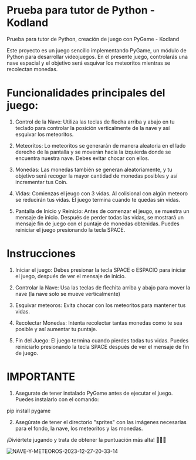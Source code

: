 # Prueba para tutor de Python - Kodland
Prueba para tutor de Python, creación de juego con PyGame - Kodland

Este proyecto es un juego sencillo implementando PyGame, un módulo de Python para desarrollar videojuegos. En el presente juego, controlarás una nave espacial y el objetivo será esquivar los meteoritos mientras se recolectan monedas.

# Funcionalidades principales del juego:

1. Control de la Nave: Utiliza las teclas de flecha arriba y abajo en tu teclado para controlar la posición verticalmente de la nave y así esquivar los meteoritos.
   
2. Meteoritos: Lo meteoritos se generarán de manera aleatoria en el lado derecho de la pantalla y se moverán hacia la izquierda donde se encuentra nuestra nave. Debes evitar chocar con ellos.

3. Monedas: Las monedas también se generan aleatoriamente, y tu objetivo será recoger la mayor cantidad de monedas posibles y así incrementar tus Coin.

4. Vidas: Comienzas el jeugo con 3 vidas. Al colisional con algún meteoro se reducirán tus vidas. El juego termina cuando te quedas sin vidas.

5. Pantalla de Inicio y Reinicio: Antes de comenzar el jeugo, se muestra un mensaje de inicio. Después de perder todas las vidas, se mostrará un mensaje fin de juego con el puntaje de monedas obtenidas. Puedes reiniciar el juego presionando la tecla SPACE.

 # Instrucciones

 1. Iniciar el juego: Debes presionar la tecla SPACE o ESPACIO para iniciar el juego, después de ver el mensaje de inicio.

 2. Controlar la Nave: Usa las teclas de flechita arriba y abajo para mover la nave (la nave solo se mueve verticalmente)

 3. Esquivar meteoros: Evita chocar con los meteoritos para mantener tus vidas.

 4. Recolectar Monedas: Intenta recolectar tantas monedas como te sea posible y así aumentar tu puntaje.

 5. Fin del Juego: El juego termina cuando pierdes todas tus vidas. Puedes reiniciarlo presionando la tecla SPACE después de ver el mensaje de fin de juego.

# IMPORTANTE
1. Asegurate de tener instalado PyGame antes de ejecutar el juego. Puedes instalarlo con el comando: 

pip install pygame

2. Asegúrate de tener el directorio "sprites" con las imágenes necesarias para el fondo, la nave, los meteoritos y las monedas.

¡Diviértete jugando y trata de obtener la puntuación más alta! 🚀💎🌌


![NAVE-Y-METEOROS-2023-12-27-20-33-14](https://github.com/KerenGuzman/Prueba-para-tutor-de-Python/assets/91639005/2a480f49-d45f-483a-8ce5-22429520e39b)


